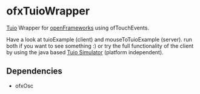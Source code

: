 ofxTuioWrapper
==============

[Tuio](http://tuio.org) Wrapper for [openFrameworks](http://openframeworks.cc) using ofTouchEvents.


Have a look at tuioExample (client) and mouseToTuioExample (server). run both if you want to see something :) or try the full functionality of the client by using the java based [Tuio Simulator](http://tuio.org/?software) (platform independent).

Dependencies
------------
* ofxOsc



